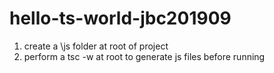 # hello-ts-world-jbc201909
1) create a \js folder at root of project
2) perform a tsc -w at root to generate js files before running
